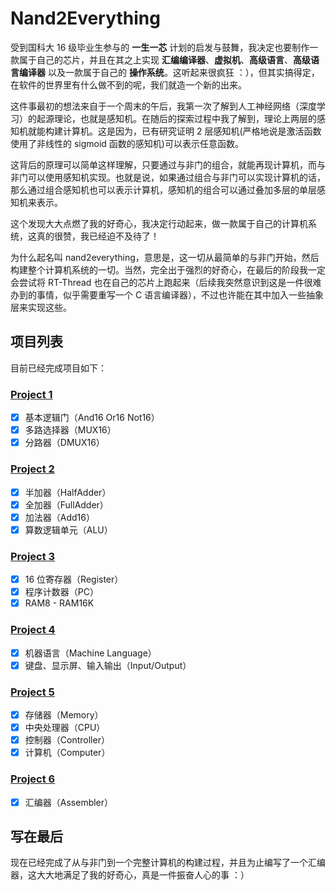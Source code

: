 # Nand2Everything

受到国科大 16 级毕业生参与的 **一生一芯** 计划的启发与鼓舞，我决定也要制作一款属于自己的芯片，并且在其之上实现 **汇编编译器**、**虚拟机**、**高级语言**、**高级语言编译器** 以及一款属于自己的 **操作系统**。这听起来很疯狂 ：），但其实搞得定，在软件的世界里有什么做不到的呢，我们就造一个新的出来。

这件事最初的想法来自于一个周末的午后，我第一次了解到人工神经网络（深度学习）的起源理论，也就是感知机。在随后的探索过程中我了解到，理论上两层的感知机就能构建计算机。这是因为，已有研究证明 2 层感知机(严格地说是激活函数使用了非线性的 sigmoid 函数的感知机)可以表示任意函数。

这背后的原理可以简单这样理解，只要通过与非门的组合，就能再现计算机，而与非门可以使用感知机实现。也就是说，如果通过组合与非门可以实现计算机的话，那么通过组合感知机也可以表示计算机，感知机的组合可以通过叠加多层的单层感知机来表示。

这个发现大大点燃了我的好奇心，我决定行动起来，做一款属于自己的计算机系统，这真的很赞，我已经迫不及待了！

为什么起名叫 nand2everything，意思是，这一切从最简单的与非门开始，然后构建整个计算机系统的一切。当然，完全出于强烈的好奇心，在最后的阶段我一定会尝试将 RT-Thread 也在自己的芯片上跑起来（后续我突然意识到这是一件很难办到的事情，似乎需要重写一个 C 语言编译器），不过也许能在其中加入一些抽象层来实现这些。

## 项目列表

目前已经完成项目如下：

### [Project 1](01)
- [x] 基本逻辑门（And16 Or16 Not16）
- [x] 多路选择器（MUX16）
- [x] 分路器（DMUX16）

### [Project 2](02)
- [x] 半加器（HalfAdder）
- [x] 全加器（FullAdder）
- [x] 加法器（Add16）
- [x] 算数逻辑单元（ALU）

### [Project 3](03)
- [x] 16 位寄存器（Register）
- [x] 程序计数器（PC）
- [x] RAM8 - RAM16K

### [Project 4](04)
- [x] 机器语言（Machine Language）
- [x] 键盘、显示屏、输入输出（Input/Output）

### [Project 5](05)
- [x] 存储器（Memory）
- [x] 中央处理器（CPU）
- [x] 控制器（Controller）
- [x] 计算机（Computer）

### [Project 6](06)
- [x] 汇编器（Assembler）

## 写在最后

现在已经完成了从与非门到一个完整计算机的构建过程，并且为止编写了一个汇编器，这大大地满足了我的好奇心，真是一件振奋人心的事 ：）